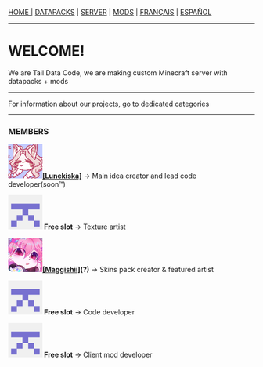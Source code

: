 <p><a href="/index">HOME </a> | <a href="/datapacks">    DATAPACKS</a> | <a href="/server">    SERVER</a> | <a href="/mods">    MODS</a> | <a href="/fr/index">    FRANÇAIS</a> | <a href="/es/index">    ESPAÑOL</a></p>

<hr>

<h1>WELCOME!</h1>
<p>We are Tail Data Code, we are making custom Minecraft server with datapacks + mods</p>

<hr>

<p>For information about our projects, go to dedicated categories</p>

<hr>

<h3>MEMBERS</h3>
<p><img src="/images/Lunekiska-70x70.png"/><b><a href= "https://twitter.com/lemq_ocp">[Lunekiska]</a></b> -> Main idea creator and lead code developer(soon™)</p>
    
  <p><img src="/images/free-slot-70x70.png"/><b> Free slot</b> -> Texture artist</p>
    
  <p><img src="/images/Maggishii-70x70.png"/><b><a href= "https://twitter.com/Maggishii">[Maggishii]</a>(?)</b> -> Skins pack creator & featured artist</p>
    
  <p><img src="/images/free-slot-70x70.png"/><b> Free slot</b> -> Code developer</p>
    
  <p><img src="/images/free-slot-70x70.png"/><b> Free slot</b> -> Client mod developer</p>
